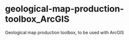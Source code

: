 # geological-map-production-toolbox_ArcGIS
Geological map production toolbox, to be used with ArcGIS
